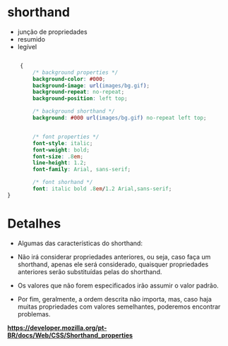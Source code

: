 # shorthand


* junção de propriedades
* resumido
* legível

```css

    {
        /* background properties */
        background-color: #000;
        background-image: url(images/bg.gif);
        background-repeat: no-repeat;
        background-position: left top;

        /* background shorthand */
        background: #000 url(images/bg.gif) no-repeat left top;


        /* font properties */
        font-style: italic;
        font-weight: bold;
        font-size: .8em;
        line-height: 1.2;
        font-family: Arial, sans-serif;

        /* font shorhand */
        font: italic bold .8em/1.2 Arial,sans-serif;
}
```

# Detalhes 

* Algumas das características do shorthand:

* Não irá considerar propriedades anteriores, ou seja, caso faça um shorthand, apenas ele será considerado, quaisquer propriedades anteriores serão substituídas pelas do shorthand.

* Os valores que não forem especificados irão assumir o valor padrão.

* Por fim, geralmente, a ordem descrita não importa, mas, caso haja muitas propriedades com valores semelhantes, poderemos encontrar problemas.

**https://developer.mozilla.org/pt-BR/docs/Web/CSS/Shorthand_properties**